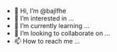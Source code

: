 - 👋 Hi, I’m @bajlfhe
- 👀 I’m interested in ...
- 🌱 I’m currently learning ...
- 💞️ I’m looking to collaborate on ...
- 📫 How to reach me ...

<!---
bajlfhe/bajlfhe is a ✨ special ✨ repository because its `README.md` (this file) appears on your GitHub profile.
You can click the Preview link to take a look at your changes.
--->
